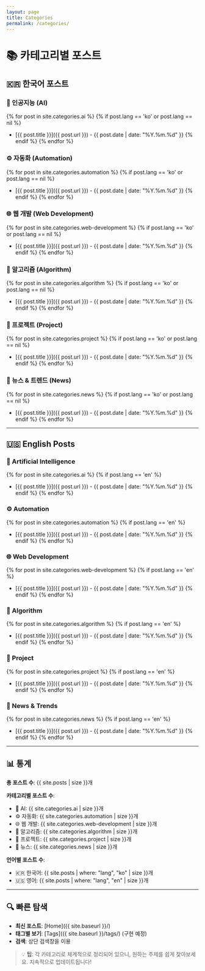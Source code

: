 ```yaml
---
layout: page
title: Categories
permalink: /categories/
---
```


# 📚 카테고리별 포스트

## 🇰🇷 한국어 포스트

### 🤖 인공지능 (AI)
{% for post in site.categories.ai %}
{% if post.lang == 'ko' or post.lang == nil %}
- [{{ post.title }}]({{ post.url }}) - {{ post.date | date: "%Y.%m.%d" }}
{% endif %}
{% endfor %}

### ⚙️ 자동화 (Automation)
{% for post in site.categories.automation %}
{% if post.lang == 'ko' or post.lang == nil %}
- [{{ post.title }}]({{ post.url }}) - {{ post.date | date: "%Y.%m.%d" }}
{% endif %}
{% endfor %}

### 🌐 웹 개발 (Web Development)
{% for post in site.categories.web-development %}
{% if post.lang == 'ko' or post.lang == nil %}
- [{{ post.title }}]({{ post.url }}) - {{ post.date | date: "%Y.%m.%d" }}
{% endif %}
{% endfor %}

### 🔢 알고리즘 (Algorithm)
{% for post in site.categories.algorithm %}
{% if post.lang == 'ko' or post.lang == nil %}
- [{{ post.title }}]({{ post.url }}) - {{ post.date | date: "%Y.%m.%d" }}
{% endif %}
{% endfor %}

### 🚀 프로젝트 (Project)
{% for post in site.categories.project %}
{% if post.lang == 'ko' or post.lang == nil %}
- [{{ post.title }}]({{ post.url }}) - {{ post.date | date: "%Y.%m.%d" }}
{% endif %}
{% endfor %}

### 📰 뉴스 & 트렌드 (News)
{% for post in site.categories.news %}
{% if post.lang == 'ko' or post.lang == nil %}
- [{{ post.title }}]({{ post.url }}) - {{ post.date | date: "%Y.%m.%d" }}
{% endif %}
{% endfor %}

---

## 🇺🇸 English Posts

### 🤖 Artificial Intelligence
{% for post in site.categories.ai %}
{% if post.lang == 'en' %}
- [{{ post.title }}]({{ post.url }}) - {{ post.date | date: "%Y.%m.%d" }}
{% endif %}
{% endfor %}

### ⚙️ Automation
{% for post in site.categories.automation %}
{% if post.lang == 'en' %}
- [{{ post.title }}]({{ post.url }}) - {{ post.date | date: "%Y.%m.%d" }}
{% endif %}
{% endfor %}

### 🌐 Web Development
{% for post in site.categories.web-development %}
{% if post.lang == 'en' %}
- [{{ post.title }}]({{ post.url }}) - {{ post.date | date: "%Y.%m.%d" }}
{% endif %}
{% endfor %}

### 🔢 Algorithm
{% for post in site.categories.algorithm %}
{% if post.lang == 'en' %}
- [{{ post.title }}]({{ post.url }}) - {{ post.date | date: "%Y.%m.%d" }}
{% endif %}
{% endfor %}

### 🚀 Project
{% for post in site.categories.project %}
{% if post.lang == 'en' %}
- [{{ post.title }}]({{ post.url }}) - {{ post.date | date: "%Y.%m.%d" }}
{% endif %}
{% endfor %}

### 📰 News & Trends
{% for post in site.categories.news %}
{% if post.lang == 'en' %}
- [{{ post.title }}]({{ post.url }}) - {{ post.date | date: "%Y.%m.%d" }}
{% endif %}
{% endfor %}

---

## 📊 통계

**총 포스트 수**: {{ site.posts | size }}개

**카테고리별 포스트 수**:
- 🤖 AI: {{ site.categories.ai | size }}개
- ⚙️ 자동화: {{ site.categories.automation | size }}개  
- 🌐 웹 개발: {{ site.categories.web-development | size }}개
- 🔢 알고리즘: {{ site.categories.algorithm | size }}개
- 🚀 프로젝트: {{ site.categories.project | size }}개
- 📰 뉴스: {{ site.categories.news | size }}개

**언어별 포스트 수**:
- 🇰🇷 한국어: {{ site.posts | where: "lang", "ko" | size }}개
- 🇺🇸 영어: {{ site.posts | where: "lang", "en" | size }}개

---

## 🔍 빠른 탐색

- **최신 포스트**: [Home]({{ site.baseurl }}/)
- **태그별 보기**: [Tags]({{ site.baseurl }}/tags/) (구현 예정)
- **검색**: 상단 검색창을 이용

> 💡 **팁**: 각 카테고리로 체계적으로 정리되어 있으니, 원하는 주제를 쉽게 찾아보세요. 지속적으로 업데이트됩니다!
